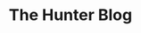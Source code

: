 ---
title: The Hunter Blog
description: Check out the official Hunter's blog to get the latest insights on cold email outreach, sales, marketing, growth, company news, and product updates.
url: https://hunter.io/blog/
image:
    # url: '/assets/images/cafe.png'
    # alt: 'Cafe'
tags: ['blog', 'news']
pubDate: 2024-02-08
draft: false
---